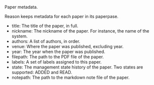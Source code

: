 Paper metadata.

Reason keeps metadata for each paper in its paperpase.
- title: The title of the paper, in full.
- nickname: The nickname of the paper. For instance,
   the name of the system.
- authors: A list of authors, in order.
- venue: Where the paper was published, excluding year.
- year: The year when the paper was published.
- filepath: The path to the PDF file of the paper.
- labels: A set of labels assigned to this paper.
- state: The management state history of the paper.
   Two states are supported: ADDED and READ.
- notepath: The path to the markdown note file of the
   paper.

